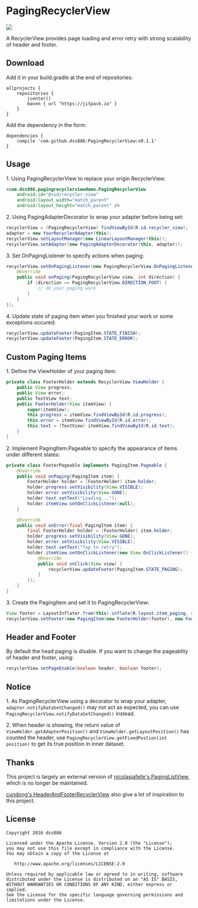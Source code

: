 # PagingRecyclerView

[![](https://jitpack.io/v/dss886/PagingRecyclerView.svg)](https://jitpack.io/#dss886/PagingRecyclerView)

A RecyclerView provides page loading and error retry with strong scalability of header and footer.

## Download

Add it in your build.gradle at the end of repositories:

~~~
allprojects {
	repositories {
		jcenter()
		maven { url "https://jitpack.io" }
	}
}
~~~

Add the dependency in the form:

~~~
dependencies {
	compile 'com.github.dss886:PagingRecyclerView:v0.1.1'
}
~~~

## Usage

1\. Using PagingRecyclerView to replace your origin RecyclerView:

~~~xml
<com.dss886.pagingrecyclerviewdemo.PagingRecyclerView
    android:id="@+id/recycler_view"
    android:layout_width="match_parent"
    android:layout_height="match_parent" />
~~~

2\. Using PagingAdapterDecorator to wrap your adapter before being set:

~~~java
recyclerView = (PagingRecyclerView) findViewById(R.id.recycler_view);
adapter = new YourRecyclerAdapter(this);
recyclerView.setLayoutManager(new LinearLayoutManager(this));
recyclerView.setAdapter(new PagingAdapterDecorator(this, adapter));
~~~

3\. Set OnPagingListener to specify actions when paging:

~~~java
recyclerView.setOnPagingListener(new PagingRecyclerView.OnPagingListener() {
    @Override
    public void onPaging(PagingRecyclerView view, int direction) {
        if (direction == PagingRecyclerView.DIRECTION_FOOT) {
            // do your paging work
        }
    }
});
~~~

4\. Update state of paging item when you finished your work or some exceptions occured:

~~~java
recyclerView.updateFooter(PagingItem.STATE_FINISH);
recyclerView.updateFooter(PagingItem.STATE_ERROR);
~~~

## Custom Paging Items

1\. Define the ViewHolder of your paging item:

~~~java
private class FooterHolder extends RecyclerView.ViewHolder {
    public View progress;
    public View error;
    public TextView text;
    public FooterHolder(View itemView) {
        super(itemView);
        this.progress = itemView.findViewById(R.id.progress);
        this.error = itemView.findViewById(R.id.error);
        this.text = (TextView) itemView.findViewById(R.id.text);
    }
}

~~~

2\. Implement PagingItem.Pageable to specify the appearance of items under different states:

~~~java
private class FooterPageable implements PagingItem.Pageable {
    @Override
    public void onPaging(PagingItem item) {
        FooterHolder holder = (FooterHolder) item.holder;
        holder.progress.setVisibility(View.VISIBLE);
        holder.error.setVisibility(View.GONE);
        holder.text.setText("Loading...");
        holder.itemView.setOnClickListener(null);
    }

    @Override
    public void onError(final PagingItem item) {
        final FooterHolder holder = (FooterHolder) item.holder;
        holder.progress.setVisibility(View.GONE);
        holder.error.setVisibility(View.VISIBLE);
        holder.text.setText("Tap to retry");
        holder.itemView.setOnClickListener(new View.OnClickListener() {
            @Override
            public void onClick(View view) {
                recyclerView.updateFooter(PagingItem.STATE_PAGING);
            }
        });
    }
}
~~~

3\. Create the PagingItem and set it to PagingRecyclerView:

~~~java
View footer = LayoutInflater.from(this).inflate(R.layout.item_paging, recyclerView, false);
recyclerView.setFooter(new PagingItem(new FooterHolder(footer), new FooterPageable()));
~~~

## Header and Footer

By default the head paging is disable. If you want to change the pageablity of header and footer, using:

~~~java
recyclerView.setPageEnable(boolean header, boolean footer);
~~~

## Notice

1\. As PagingRecyclerView using a decorator to wrap your adapter, `adapter.notifyDataSetChanged()` may not act as expected, you can use `PagingRecyclerView.notifyDataSetChanged()` instead.

2\. When header is showing, the return value of `ViewHolder.getAdapterPosition()` and `ViewHolder.getLayoutPosition()` has counted the header, use `PagingRecyclerView.getFixedPostion(int position)` to get its true position in inner dataset.

## Thanks

This project is largely an external version of [nicolasjafelle's PagingListView](https://github.com/nicolasjafelle/PagingListView), which is no longer be maintained.

[cundong's HeaderAndFooterRecyclerView](https://github.com/cundong/HeaderAndFooterRecyclerView) also give a lot of inspiration to this project.

## License

~~~
Copyright 2016 dss886

Licensed under the Apache License, Version 2.0 (the "License");
you may not use this file except in compliance with the License.
You may obtain a copy of the License at

   http://www.apache.org/licenses/LICENSE-2.0

Unless required by applicable law or agreed to in writing, software
distributed under the License is distributed on an "AS IS" BASIS,
WITHOUT WARRANTIES OR CONDITIONS OF ANY KIND, either express or implied.
See the License for the specific language governing permissions and
limitations under the License.
~~~
